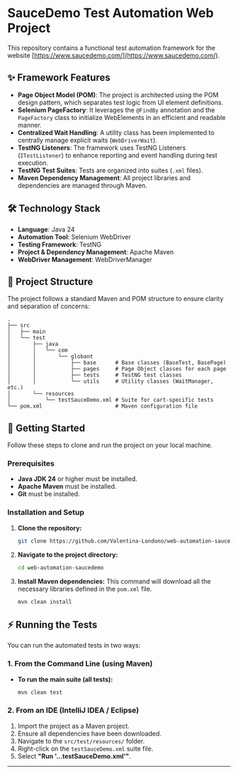 # SauceDemo Test Automation Web Project

This repository contains a functional test automation framework for the website [https://www.saucedemo.com/](https://www.saucedemo.com/).

## ✨ Framework Features

  * **Page Object Model (POM)**: The project is architected using the POM design pattern, which separates test logic from UI element definitions.
  * **Selenium PageFactory**: It leverages the `@FindBy` annotation and the `PageFactory` class to initialize WebElements in an efficient and readable manner.
  * **Centralized Wait Handling**: A utility class has been implemented to centrally manage explicit waits (`WebDriverWait`).
  * **TestNG Listeners**: The framework uses TestNG Listeners (`ITestListener`) to enhance reporting and event handling during test execution. 
  * **TestNG Test Suites**: Tests are organized into suites (`.xml` files).
  * **Maven Dependency Management**: All project libraries and dependencies are managed through Maven.

## 🛠️ Technology Stack

  * **Language**: Java 24
  * **Automation Tool**: Selenium WebDriver
  * **Testing Framework**: TestNG
  * **Project & Dependency Management**: Apache Maven
  * **WebDriver Management**: WebDriverManager

## 📂 Project Structure

The project follows a standard Maven and POM structure to ensure clarity and separation of concerns:

```
.
├── src
│   ├── main
│   └── test
│       ├── java
│       │   └── com
│       │       └── globant
│       │           ├── base      # Base classes (BaseTest, BasePage)
│       │           ├── pages     # Page Object classes for each page
│       │           ├── tests     # TestNG test classes
│       │           └── utils     # Utility classes (WaitManager, etc.)
│       └── resources
│           └── testSauceDemo.xml # Suite for cart-specific tests
└── pom.xml                       # Maven configuration file
```

## 🚀 Getting Started

Follow these steps to clone and run the project on your local machine.

### Prerequisites

  * **Java JDK 24** or higher must be installed.
  * **Apache Maven** must be installed.
  * **Git** must be installed.

### Installation and Setup

1.  **Clone the repository:**

    ```sh
    git clone https://github.com/Valentina-Londono/web-automation-saucedemo.git
    ```

2.  **Navigate to the project directory:**

    ```sh
    cd web-automation-saucedemo
    ```

3.  **Install Maven dependencies:**
    This command will download all the necessary libraries defined in the `pom.xml` file.

    ```sh
    mvn clean install
    ```

## ⚡ Running the Tests

You can run the automated tests in two ways:

### 1\. From the Command Line (using Maven)

  * **To run the main suite (all tests):**

    ```sh
    mvn clean test
    ```

### 2\. From an IDE (IntelliJ IDEA / Eclipse)

1.  Import the project as a Maven project.
2.  Ensure all dependencies have been downloaded.
3.  Navigate to the `src/test/resources/` folder.
4.  Right-click on the `testSauceDemo.xml` suite file.
5.  Select **"Run '...testSauceDemo.xml'"**.

-----
